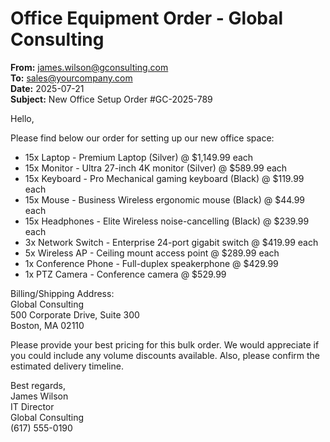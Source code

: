 # Office Equipment Order - Global Consulting

**From:** james.wilson@gconsulting.com  
**To:** sales@yourcompany.com  
**Date:** 2025-07-21  
**Subject:** New Office Setup Order #GC-2025-789

Hello,

Please find below our order for setting up our new office space:

- 15x Laptop - Premium Laptop (Silver) @ $1,149.99 each
- 15x Monitor - Ultra 27-inch 4K monitor (Silver) @ $589.99 each
- 15x Keyboard - Pro Mechanical gaming keyboard (Black) @ $119.99 each
- 15x Mouse - Business Wireless ergonomic mouse (Black) @ $44.99 each
- 15x Headphones - Elite Wireless noise-cancelling (Black) @ $239.99 each
- 3x Network Switch - Enterprise 24-port gigabit switch @ $419.99 each
- 5x Wireless AP - Ceiling mount access point @ $289.99 each
- 1x Conference Phone - Full-duplex speakerphone @ $429.99
- 1x PTZ Camera - Conference camera @ $529.99

Billing/Shipping Address:  
Global Consulting  
500 Corporate Drive, Suite 300  
Boston, MA 02110

Please provide your best pricing for this bulk order. We would appreciate if you could include any volume discounts available. Also, please confirm the estimated delivery timeline.

Best regards,  
James Wilson  
IT Director  
Global Consulting  
(617) 555-0190
